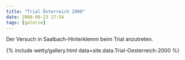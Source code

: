 ```yaml
---
title: "Trial Österreich 2000"
date: 2000-09-23 17:54
tags: [galerie]
---
```

Der Versuch in Saalbach-Hinterklemm beim Trial anzutreten. 

<!--more-->


{% include wetty/gallery.html data=site.data.Trial-Oesterreich-2000 %}
